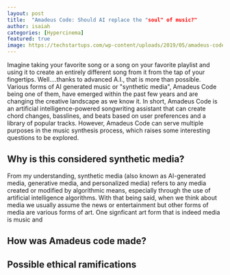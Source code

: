 ```yaml
---
layout: post
title:  "Amadeus Code: Should AI replace the "soul" of music?"
author: isaiah
categories: [Hypercinema]
featured: true
image: https://techstartups.com/wp-content/uploads/2019/05/amadeus-code-960x569.jpg
---
```


Imagine taking your favorite song or a song on your favorite playlist and using it to create an entirely different song from it from the tap of your fingertips. Well....thanks to advanced A.I., that is more than possible. Various forms of AI generated music or "synthetic media", Amadeus Code being one of them, have emerged within the past few years and are changing the creative landscape as we know it. In short, Amadeus Code is an artificial intelligence-powered songwriting assistant that can create chord changes, basslines, and beats based on user preferences and a library of popular tracks. However, Amadeus Code can serve multiple purposes in the music synthesis process, which raises some interesting questions to be explored.


## Why is this considered synthetic media?
From my understanding, synthetic media (also known as AI-generated media, generative media, and personalized media) refers to any media created or modified by algorithmic means, especially through the use of artificial intelligence algorithms. With that being said, when we think about media we usually assume the news or entertainment but other forms of media are various forms of art. One signficant art form that is indeed media is music and 

## How was Amadeus code made?


## Possible ethical ramifications 

